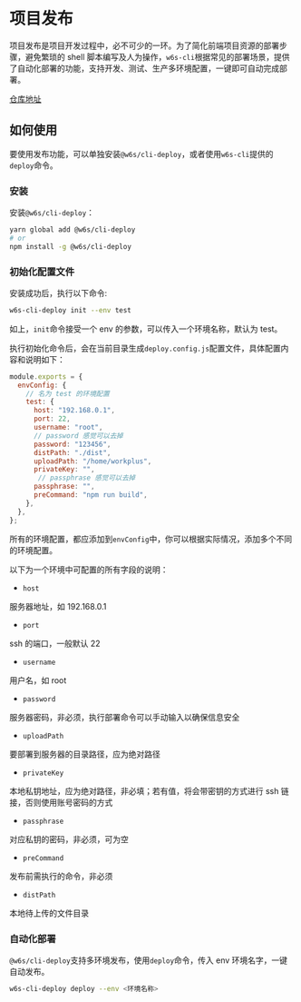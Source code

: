 # 项目发布

项目发布是项目开发过程中，必不可少的一环。为了简化前端项目资源的部署步骤，避免繁琐的 shell 脚本编写及人为操作，`w6s-cli`根据常见的部署场景，提供了自动化部署的功能，支持开发、测试、生产多环境配置，一键即可自动完成部署。

[仓库地址](https://github.com/WorkPlusFE/cli/tree/master/packages/%40w6s/cli-deploy)

## 如何使用

要使用发布功能，可以单独安装`@w6s/cli-deploy`，或者使用`w6s-cli`提供的`deploy`命令。

### 安装

安装`@w6s/cli-deploy`：

```bash
yarn global add @w6s/cli-deploy
# or
npm install -g @w6s/cli-deploy
```

### 初始化配置文件

安装成功后，执行以下命令:

```bash
w6s-cli-deploy init --env test
```

如上，`init`命令接受一个 env 的参数，可以传入一个环境名称，默认为 test。

执行初始化命令后，会在当前目录生成`deploy.config.js`配置文件，具体配置内容和说明如下：

```js
module.exports = {
  envConfig: {
    // 名为 test 的环境配置
    test: {
      host: "192.168.0.1",
      port: 22,
      username: "root",
      // password 感觉可以去掉
      password: "123456",
      distPath: "./dist",
      uploadPath: "/home/workplus",
      privateKey: "",
       // passphrase 感觉可以去掉
      passphrase: "",
      preCommand: "npm run build",
    },
  },
};
```

所有的环境配置，都应添加到`envConfig`中，你可以根据实际情况，添加多个不同的环境配置。

以下为一个环境中可配置的所有字段的说明：

* `host`

服务器地址，如 192.168.0.1

* `port` 

ssh 的端口，一般默认 22

* `username` 

用户名，如 root

* `password`

服务器密码，非必须，执行部署命令可以手动输入以确保信息安全

* `uploadPath` 

要部署到服务器的目录路径，应为绝对路径

* `privateKey`

本地私钥地址，应为绝对路径，非必填；若有值，将会带密钥的方式进行 ssh 链接，否则使用账号密码的方式

* `passphrase` 

对应私钥的密码，非必须，可为空

* `preCommand` 

发布前需执行的命令，非必须

* `distPath`

本地待上传的文件目录


### 自动化部署

`@w6s/cli-deploy`支持多环境发布，使用`deploy`命令，传入 env 环境名字，一键自动发布。

```sh
w6s-cli-deploy deploy --env <环境名称>
```
